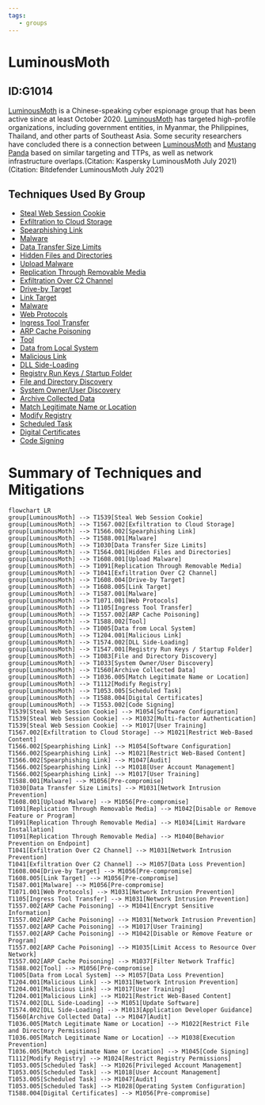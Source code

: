 ```yaml
---
tags:
   - groups
---
```

# LuminousMoth
## ID:G1014
[LuminousMoth](/mitre/groups/G1014) is a Chinese-speaking cyber espionage group that has been active since at least October 2020. [LuminousMoth](/mitre/groups/G1014) has targeted high-profile organizations, including government entities, in Myanmar, the Philippines, Thailand, and other parts of Southeast Asia. Some security researchers have concluded there is a connection between [LuminousMoth](/mitre/groups/G1014) and [Mustang Panda](/mitre/groups/G0129) based on similar targeting and TTPs, as well as network infrastructure overlaps.(Citation: Kaspersky LuminousMoth July 2021)(Citation: Bitdefender LuminousMoth July 2021)
## Techniques Used By Group
* [Steal Web Session Cookie](/mitre/techniques/T1539)
* [Exfiltration to Cloud Storage](/mitre/techniques/T1567/002)
* [Spearphishing Link](/mitre/techniques/T1566/002)
* [Malware](/mitre/techniques/T1588/001)
* [Data Transfer Size Limits](/mitre/techniques/T1030)
* [Hidden Files and Directories](/mitre/techniques/T1564/001)
* [Upload Malware](/mitre/techniques/T1608/001)
* [Replication Through Removable Media](/mitre/techniques/T1091)
* [Exfiltration Over C2 Channel](/mitre/techniques/T1041)
* [Drive-by Target](/mitre/techniques/T1608/004)
* [Link Target](/mitre/techniques/T1608/005)
* [Malware](/mitre/techniques/T1587/001)
* [Web Protocols](/mitre/techniques/T1071/001)
* [Ingress Tool Transfer](/mitre/techniques/T1105)
* [ARP Cache Poisoning](/mitre/techniques/T1557/002)
* [Tool](/mitre/techniques/T1588/002)
* [Data from Local System](/mitre/techniques/T1005)
* [Malicious Link](/mitre/techniques/T1204/001)
* [DLL Side-Loading](/mitre/techniques/T1574/002)
* [Registry Run Keys / Startup Folder](/mitre/techniques/T1547/001)
* [File and Directory Discovery](/mitre/techniques/T1083)
* [System Owner/User Discovery](/mitre/techniques/T1033)
* [Archive Collected Data](/mitre/techniques/T1560)
* [Match Legitimate Name or Location](/mitre/techniques/T1036/005)
* [Modify Registry](/mitre/techniques/T1112)
* [Scheduled Task](/mitre/techniques/T1053/005)
* [Digital Certificates](/mitre/techniques/T1588/004)
* [Code Signing](/mitre/techniques/T1553/002)

# Summary of Techniques and Mitigations
```mermaid
flowchart LR
group[LuminousMoth] --> T1539[Steal Web Session Cookie]
group[LuminousMoth] --> T1567.002[Exfiltration to Cloud Storage]
group[LuminousMoth] --> T1566.002[Spearphishing Link]
group[LuminousMoth] --> T1588.001[Malware]
group[LuminousMoth] --> T1030[Data Transfer Size Limits]
group[LuminousMoth] --> T1564.001[Hidden Files and Directories]
group[LuminousMoth] --> T1608.001[Upload Malware]
group[LuminousMoth] --> T1091[Replication Through Removable Media]
group[LuminousMoth] --> T1041[Exfiltration Over C2 Channel]
group[LuminousMoth] --> T1608.004[Drive-by Target]
group[LuminousMoth] --> T1608.005[Link Target]
group[LuminousMoth] --> T1587.001[Malware]
group[LuminousMoth] --> T1071.001[Web Protocols]
group[LuminousMoth] --> T1105[Ingress Tool Transfer]
group[LuminousMoth] --> T1557.002[ARP Cache Poisoning]
group[LuminousMoth] --> T1588.002[Tool]
group[LuminousMoth] --> T1005[Data from Local System]
group[LuminousMoth] --> T1204.001[Malicious Link]
group[LuminousMoth] --> T1574.002[DLL Side-Loading]
group[LuminousMoth] --> T1547.001[Registry Run Keys / Startup Folder]
group[LuminousMoth] --> T1083[File and Directory Discovery]
group[LuminousMoth] --> T1033[System Owner/User Discovery]
group[LuminousMoth] --> T1560[Archive Collected Data]
group[LuminousMoth] --> T1036.005[Match Legitimate Name or Location]
group[LuminousMoth] --> T1112[Modify Registry]
group[LuminousMoth] --> T1053.005[Scheduled Task]
group[LuminousMoth] --> T1588.004[Digital Certificates]
group[LuminousMoth] --> T1553.002[Code Signing]
T1539[Steal Web Session Cookie] --> M1054[Software Configuration]
T1539[Steal Web Session Cookie] --> M1032[Multi-factor Authentication]
T1539[Steal Web Session Cookie] --> M1017[User Training]
T1567.002[Exfiltration to Cloud Storage] --> M1021[Restrict Web-Based Content]
T1566.002[Spearphishing Link] --> M1054[Software Configuration]
T1566.002[Spearphishing Link] --> M1021[Restrict Web-Based Content]
T1566.002[Spearphishing Link] --> M1047[Audit]
T1566.002[Spearphishing Link] --> M1018[User Account Management]
T1566.002[Spearphishing Link] --> M1017[User Training]
T1588.001[Malware] --> M1056[Pre-compromise]
T1030[Data Transfer Size Limits] --> M1031[Network Intrusion Prevention]
T1608.001[Upload Malware] --> M1056[Pre-compromise]
T1091[Replication Through Removable Media] --> M1042[Disable or Remove Feature or Program]
T1091[Replication Through Removable Media] --> M1034[Limit Hardware Installation]
T1091[Replication Through Removable Media] --> M1040[Behavior Prevention on Endpoint]
T1041[Exfiltration Over C2 Channel] --> M1031[Network Intrusion Prevention]
T1041[Exfiltration Over C2 Channel] --> M1057[Data Loss Prevention]
T1608.004[Drive-by Target] --> M1056[Pre-compromise]
T1608.005[Link Target] --> M1056[Pre-compromise]
T1587.001[Malware] --> M1056[Pre-compromise]
T1071.001[Web Protocols] --> M1031[Network Intrusion Prevention]
T1105[Ingress Tool Transfer] --> M1031[Network Intrusion Prevention]
T1557.002[ARP Cache Poisoning] --> M1041[Encrypt Sensitive Information]
T1557.002[ARP Cache Poisoning] --> M1031[Network Intrusion Prevention]
T1557.002[ARP Cache Poisoning] --> M1017[User Training]
T1557.002[ARP Cache Poisoning] --> M1042[Disable or Remove Feature or Program]
T1557.002[ARP Cache Poisoning] --> M1035[Limit Access to Resource Over Network]
T1557.002[ARP Cache Poisoning] --> M1037[Filter Network Traffic]
T1588.002[Tool] --> M1056[Pre-compromise]
T1005[Data from Local System] --> M1057[Data Loss Prevention]
T1204.001[Malicious Link] --> M1031[Network Intrusion Prevention]
T1204.001[Malicious Link] --> M1017[User Training]
T1204.001[Malicious Link] --> M1021[Restrict Web-Based Content]
T1574.002[DLL Side-Loading] --> M1051[Update Software]
T1574.002[DLL Side-Loading] --> M1013[Application Developer Guidance]
T1560[Archive Collected Data] --> M1047[Audit]
T1036.005[Match Legitimate Name or Location] --> M1022[Restrict File and Directory Permissions]
T1036.005[Match Legitimate Name or Location] --> M1038[Execution Prevention]
T1036.005[Match Legitimate Name or Location] --> M1045[Code Signing]
T1112[Modify Registry] --> M1024[Restrict Registry Permissions]
T1053.005[Scheduled Task] --> M1026[Privileged Account Management]
T1053.005[Scheduled Task] --> M1018[User Account Management]
T1053.005[Scheduled Task] --> M1047[Audit]
T1053.005[Scheduled Task] --> M1028[Operating System Configuration]
T1588.004[Digital Certificates] --> M1056[Pre-compromise]
```